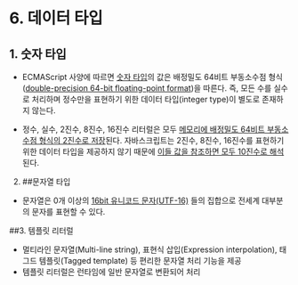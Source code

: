 # **6. 데이터 타입**

## 1. 숫자 타입

* ECMAScript 사양에 따르면 [숫자 타입](https://www.ecma-international.org/ecma-262/10.0/#sec-ecmascript-language-types-number-type)의 값은 배정밀도 64비트 부동소수점 형식([double-precision 64-bit floating-point format](https://en.wikipedia.org/wiki/Double-precision_floating-point_format))을 따른다. 즉, 모든 수를 실수로 처리하며 정수만을 표현하기 위한 데이터 타입(integer type)이 별도로 존재하지 않는다.

* 정수, 실수, 2진수, 8진수, 16진수 리터럴은 모두 <u>메모리에 배정밀도 64비트 부동소수점 형식의 2진수로 저장</u>된다. 자바스크립트는 2진수, 8진수, 16진수를 표현하기 위한 데이터 타입을 제공하지 않기 때문에 <u>이들 값을 참조하면 모두 10진수로 해석</u>된다.

2. ##문자열 타입

* 문자열은 0개 이상의 [16bit 유니코드 문자(UTF-16)](https://ko.wikipedia.org/wiki/유니코드) 들의 집합으로 전세계 대부분의 문자를 표현할 수 있다.

##3. 템플릿 리터럴

* 멀티라인 문자열(Multi-line string), 표현식 삽입(Expression interpolation), 태그드 템플릿(Tagged template) 등 편리한 문자열 처리 기능을 제공
* 템플릿 리터럴은 런타임에 일반 문자열로 변환되어 처리